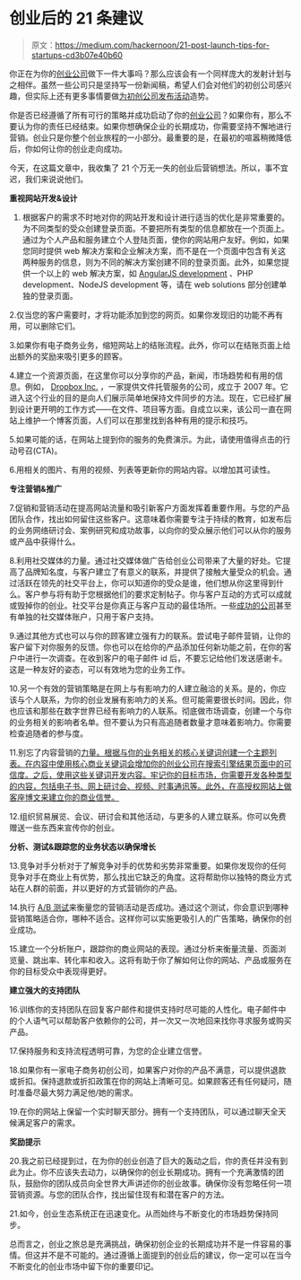 # 创业后的 21 条建议

> 原文：<https://medium.com/hackernoon/21-post-launch-tips-for-startups-cd3b07e40b60>

你正在为你的[创业公司](https://hackernoon.com/tagged/startup)做下一件大事吗？那么应该会有一个同样庞大的发射计划与之相伴。虽然一些公司只是坚持写一份新闻稿，希望人们会对他们的初创公司感兴趣，但实际上还有更多事情要做[为初创公司发布活动](https://hackernoon.com/pre-launch-tips-for-your-startup-aedf4bd4393c)造势。

你是否已经遵循了所有可行的策略并成功启动了你的[创业公司](https://hackernoon.com/tagged/startup)？如果你有，那么不要认为你的责任已经结束。如果你想确保企业的长期成功，你需要坚持不懈地进行营销。创业只是你整个创业旅程的一小部分。最重要的是，在最初的喧嚣稍微降低后，你如何让你的创业走向成功。

今天，在这篇文章中，我收集了 21 个万无一失的创业后营销想法。所以，事不宜迟，我们来说说他们。

**重视网站开发&设计**

1.  根据客户的需求不时地对你的网站开发和设计进行适当的优化是非常重要的。为不同类型的受众创建登录页面。不要把所有类型的信息都放在一个页面上。通过为个人产品和服务建立个人登陆页面，使你的网站用户友好。例如，如果您同时提供 web 解决方案和企业解决方案，而不是在一个页面中包含有关这两种服务的信息，则为不同的解决方案创建不同的登录页面。此外，如果您提供一个以上的 web 解决方案，如 [AngularJS development](http://www.enukesoftware.com/angularjs-development-company.html) 、PHP development、NodeJS development 等，请在 web solutions 部分创建单独的登录页面。

2.仅当您的客户需要时，才将功能添加到您的网页。如果你发现旧的功能不再有用，可以删除它们。

3.如果你有电子商务业务，缩短网站上的结账流程。此外，你可以在结账页面上给出额外的奖励来吸引更多的顾客。

4.建立一个资源页面，在这里你可以分享你的产品，新闻，市场趋势和有用的信息。例如， [Dropbox Inc.](https://www.dropbox.com) ，一家提供文件托管服务的公司，成立于 2007 年。它进入这个行业的目的是向人们展示简单地保持文件同步的方法。现在，它已经扩展到设计更开明的工作方式——在文件、项目等方面。自成立以来，该公司一直在网站上维护一个博客页面，人们可以在那里找到各种有用的提示和技巧。

5.如果可能的话，在网站上提到你的服务的免费演示。为此，请使用值得点击的行动号召(CTA)。

6.用相关的图片、有用的视频、列表等更新你的网站内容。以增加其可读性。

**专注营销&推广**

7.促销和营销活动在提高网站流量和吸引新客户方面发挥着重要作用。与您的产品团队合作，找出如何留住这些客户。这意味着你需要专注于持续的教育，如发布后的业务网络研讨会、案例研究和成功故事，以向你的受众展示他们可以从你的服务或产品中获得什么。

8.利用社交媒体的力量。通过社交媒体做广告给创业公司带来了大量的好处。它提高了品牌知名度，与客户建立了有意义的联系，并提供了接触大量受众的机会。通过活跃在领先的社交平台上，你可以知道你的受众是谁，他们想从你这里得到什么。客户参与将有助于您根据他们的要求定制帖子。你与客户互动的方式可以成就或毁掉你的创业。社交平台是你真正与客户互动的最佳场所。一些[成功的公司](https://www.businessnewsdaily.com/7578-social-media-customer-service.html)甚至有单独的社交媒体账户，只用于客户支持。

9.通过其他方式也可以与你的顾客建立强有力的联系。尝试电子邮件营销，让你的客户留下对你服务的反馈。你也可以在给你的产品添加任何新功能之前，在你的客户中进行一次调查。在收到客户的电子邮件 id 后，不要忘记给他们发送感谢卡。这是一种友好的姿态，可以有效地为您的业务工作。

10.另一个有效的营销策略是在网上与有影响力的人建立融洽的关系。是的，你应该与个人联系，为你的创业发展有影响力的关系。但可能需要很长时间。因此，你也应该和那些在数字世界已经有影响力的人联系。彻底做市场调查，创建一个与你的业务相关的影响者名单。但不要认为只有高追随者数量才意味着影响力。你需要检查追随者的参与度。

11.别忘了内容营销的[力量。根据与你的业务相关的核心关键词创建一个主题列表。在内容中使用核心商业关键词会增加你的创业公司在搜索引擎结果页面中的可信度。之后，使用这些关键词开发内容。牢记你的目标市场，你需要开发各种类型的内容，包括电子书、网上研讨会、视频、时事通讯等。此外，在高授权网站上做客座博文来建立你的商业信誉。](http://www.quickscream.com/benefits-of-content-marketing/)

12.组织贸易展览、会议、研讨会和其他活动，与更多的人建立联系。你可以免费赠送一些东西来宣传你的创业。

**分析、测试&跟踪您的业务状态以确保增长**

13.竞争对手分析对于了解竞争对手的优势和劣势非常重要。如果你发现你的任何竞争对手在商业上有优势，那么找出它缺乏的角度。这将帮助你以独特的商业方式站在人群的前面，并以更好的方式营销你的产品。

14.执行 [A/B 测试](https://www.mightycall.com/blog/10-benefits-ab-testing/)来衡量您的营销活动是否成功。通过这个测试，你会意识到哪种营销策略适合你，哪种不适合。这样你可以实施更吸引人的广告策略，确保你的创业成功。

15.建立一个分析账户，跟踪你的商业网站的表现。通过分析来衡量流量、页面浏览量、跳出率、转化率和收入。这将有助于你了解如何让你的网站、产品或服务在你的目标受众中表现得更好。

**建立强大的支持团队**

16.训练你的支持团队在回复客户邮件和提供支持时尽可能的人性化。电子邮件中的个人语气可以帮助客户依赖你的公司，并一次又一次地回来找你寻求服务或购买产品。

17.保持服务和支持流程透明可靠，为您的企业建立信誉。

18.如果你有一家电子商务初创公司，如果客户对你的产品不满意，可以提供退款或折扣。保持退款或折扣政策在你的网站上清晰可见。如果顾客还有任何疑问，随时准备尽最大努力满足他/她的需求。

19.在你的网站上保留一个实时聊天部分。拥有一个支持团队，可以通过聊天全天候满足客户的需求。

**奖励提示**

20.我之前已经提到过，在为你的创业创造了巨大的轰动之后，你的责任并没有到此为止。你不应该失去动力，以确保你的创业长期成功。拥有一个充满激情的团队，鼓励你的团队成员向全世界大声讲述你的创业故事。确保你没有忽略任何一项营销资源。与您的团队合作，找出留住现有和潜在客户的方法。

21.如今，创业生态系统正在迅速变化。从而始终与不断变化的市场趋势保持同步。

总而言之，创业之旅总是充满挑战，确保初创企业的长期成功并不是一件容易的事情。但这并不是不可能的。通过遵循上面提到的创业后的建议，你一定可以在当今不断变化的创业市场中留下你的重要印记。